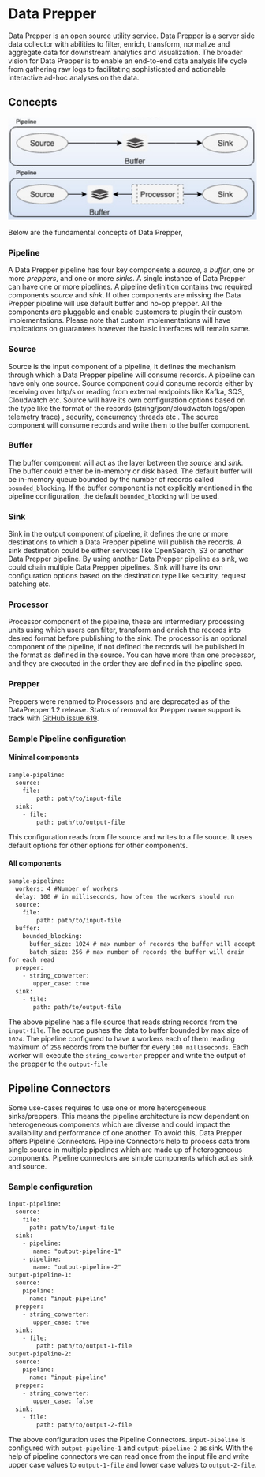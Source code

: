 # Data Prepper

Data Prepper is an open source utility service. Data Prepper is a server side data collector with abilities to filter, enrich, transform, normalize and aggregate data for downstream analytics and visualization.
The broader vision for Data Prepper is to enable an end-to-end data analysis life cycle from gathering raw logs to facilitating sophisticated and actionable interactive ad-hoc analyses on the data. 

## Concepts

![Data Prepper Pipeline](images/DataPrepperPipeline.png)

Below are the fundamental concepts of Data Prepper,

### Pipeline
A Data Prepper pipeline has four key components a *source*, a *buffer*, one or more *preppers*, and one or more *sinks*. A single instance of Data Prepper can have one or more pipelines. A pipeline definition contains two required components *source* and *sink*. If other components are missing the Data Prepper pipeline will use default buffer and no-op prepper. All the components are pluggable and enable customers to plugin their custom implementations. Please note that custom implementations will have implications on guarantees however the basic interfaces will remain same.

### Source
Source is the input component of a pipeline, it defines the mechanism through which a Data Prepper pipeline will consume records. A pipeline can have only one source. Source component could consume records either by receiving over http/s or reading from external endpoints like Kafka, SQS, Cloudwatch etc.  Source will have its own configuration options based on the type like the format of the records (string/json/cloudwatch logs/open telemetry trace) , security, concurrency threads etc . The source component will consume records and write them to the buffer component. 

### Buffer
The buffer component will act as the layer between the *source* and *sink.* The buffer could either be in-memory or disk based. The default buffer will be in-memory queue bounded by the number of records called `bounded_blocking`. If the buffer component is not explicitly mentioned in the pipeline configuration, the default `bounded_blocking` will be used.

### Sink
Sink in the output component of pipeline, it defines the one or more destinations to which a Data Prepper pipeline will publish the records. A sink destination could be either services like OpenSearch, S3 or another Data Prepper pipeline. By using another Data Prepper pipeline as sink, we could chain multiple Data Prepper pipelines. Sink will have its own configuration options based on the destination type like security, request batching etc. 

### Processor
Processor component of the pipeline, these are intermediary processing units using which users can filter, transform and enrich the records into desired format before publishing to the sink. The processor is an optional component of the pipeline, if not defined the records will be published in the format as defined in the source. You can have more than one processor, and they are executed in the order they are defined in the pipeline spec.

### Prepper
Preppers were renamed to Processors and are deprecated as of the DataPrepper 1.2 release. Status of removal for Prepper name support is track with [GitHub issue 619](https://github.com/opensearch-project/data-prepper/issues/619).

### Sample Pipeline configuration

#### Minimal components
```
sample-pipeline:
  source:
    file:
        path: path/to/input-file
  sink:
    - file:
        path: path/to/output-file
```

This configuration reads from file source and writes to a file source. It uses default options for other options for other components.

#### All components

```
sample-pipeline:
  workers: 4 #Number of workers
  delay: 100 # in milliseconds, how often the workers should run
  source:
    file:
        path: path/to/input-file
  buffer:
    bounded_blocking:
      buffer_size: 1024 # max number of records the buffer will accept
      batch_size: 256 # max number of records the buffer will drain for each read
  prepper:
    - string_converter:
       upper_case: true
  sink:
    - file:
       path: path/to/output-file
```

The above pipeline has a file source that reads string records from the `input-file`. The source pushes the data to buffer bounded by max size of `1024`. The pipeline configured to have `4` workers each of them reading maximum of `256` records from the buffer for every `100 milliseconds`. Each worker will execute the `string_converter` prepper and write the output of the prepper to the `output-file`




## Pipeline Connectors

Some use-cases requires to use one or more heterogeneous sinks/preppers. This means the pipeline architecture is now dependent on heterogeneous components which are diverse and could impact the availability and performance of one another. To avoid this, Data Prepper offers Pipeline Connectors. Pipeline Connectors help to process data from single source in multiple pipelines which are made up of heterogeneous components. Pipeline connectors are simple components which act as sink and source.

### Sample configuration 

```
input-pipeline:
  source:
    file:
      path: path/to/input-file
  sink:
    - pipeline:
       name: "output-pipeline-1"
    - pipeline:
       name: "output-pipeline-2"
output-pipeline-1:
  source:
    pipeline:
      name: "input-pipeline"
  prepper:
    - string_converter:
       upper_case: true
  sink:
    - file:
        path: path/to/output-1-file
output-pipeline-2:
  source:
    pipeline:
      name: "input-pipeline"
  prepper:
    - string_converter:
       upper_case: false
  sink:
    - file:
        path: path/to/output-2-file
```

The above configuration uses the Pipeline Connectors. `input-pipeline` is configured with `output-pipeline-1` and `output-pipeline-2` as sink. With the help of pipeline connectors we can read once from the input file and write upper case values to `output-1-file` and lower case values to `output-2-file`.
